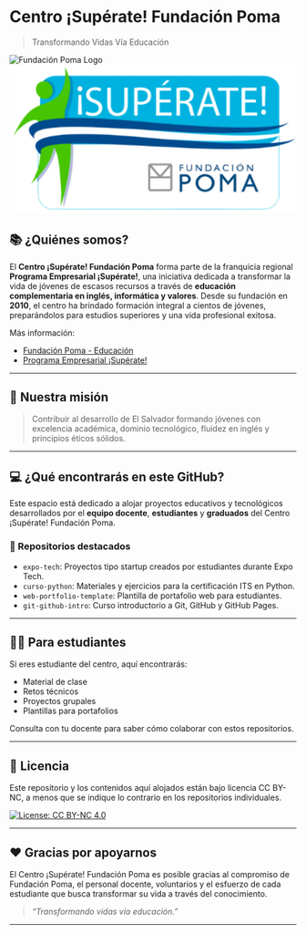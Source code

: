 # Centro ¡Supérate! Fundación Poma

> Transformando Vidas Vía Educación

![Fundación Poma Logo](https://www.fundacionpoma.org/wp-content/uploads/2021/07/logo_poma.png)
<img src="/logo-CSFP.png">

## 📚 ¿Quiénes somos?

El **Centro ¡Supérate! Fundación Poma** forma parte de la franquicia regional **Programa Empresarial ¡Supérate!**, una iniciativa dedicada a transformar la vida de jóvenes de escasos recursos a través de **educación complementaria en inglés, informática y valores**. Desde su fundación en **2010**, el centro ha brindado formación integral a cientos de jóvenes, preparándolos para estudios superiores y una vida profesional exitosa.

Más información:
- [Fundación Poma - Educación](https://www.fundacionpoma.org/programas/educacion/superate-fundacion-poma)
- [Programa Empresarial ¡Supérate!](https://superate.org.sv/)

---

## 🌟 Nuestra misión

> Contribuir al desarrollo de El Salvador formando jóvenes con excelencia académica, dominio tecnológico, fluidez en inglés y principios éticos sólidos.

---

## 💻 ¿Qué encontrarás en este GitHub?

Este espacio está dedicado a alojar proyectos educativos y tecnológicos desarrollados por el **equipo docente**, **estudiantes** y **graduados** del Centro ¡Supérate! Fundación Poma.

### 📁 Repositorios destacados

- `expo-tech`: Proyectos tipo startup creados por estudiantes durante Expo Tech.
- `curso-python`: Materiales y ejercicios para la certificación ITS en Python.
- `web-portfolio-template`: Plantilla de portafolio web para estudiantes.
- `git-github-intro`: Curso introductorio a Git, GitHub y GitHub Pages.

---

## 🧑‍🎓 Para estudiantes

Si eres estudiante del centro, aquí encontrarás:
- Material de clase
- Retos técnicos
- Proyectos grupales
- Plantillas para portafolios

Consulta con tu docente para saber cómo colaborar con estos repositorios.

---

## 📜 Licencia

Este repositorio y los contenidos aquí alojados están bajo licencia CC BY-NC, a menos que se indique lo contrario en los repositorios individuales.

[![License: CC BY-NC 4.0](https://licensebuttons.net/l/by-nc/4.0/88x31.png)](https://creativecommons.org/licenses/by-nc/4.0/)

---

## ❤️ Gracias por apoyarnos

El Centro ¡Supérate! Fundación Poma es posible gracias al compromiso de Fundación Poma, el personal docente, voluntarios y el esfuerzo de cada estudiante que busca transformar su vida a través del conocimiento.

> *“Transformando vidas vía educación.”*

---
